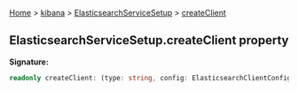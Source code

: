 [Home](./index) &gt; [kibana](./kibana.md) &gt; [ElasticsearchServiceSetup](./kibana.elasticsearchservicesetup.md) &gt; [createClient](./kibana.elasticsearchservicesetup.createclient.md)

## ElasticsearchServiceSetup.createClient property

<b>Signature:</b>

```typescript
readonly createClient: (type: string, config: ElasticsearchClientConfig) => ClusterClient;
```
